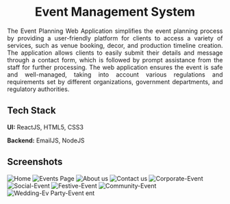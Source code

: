 
<h1 align="center">
 Event Management System
 </h1>
 
<div align="justify">
The Event Planning Web Application simplifies the event planning process by providing a user-friendly platform for clients to access a variety of services, such as venue booking, decor, and production timeline creation. The application allows clients to easily submit their details and message through a contact form, which is followed by prompt assistance from the staff for further processing. The web application ensures the event is safe and well-managed, taking into account various regulations and requirements set by different organizations, government departments, and regulatory authorities.
 </div>
 
## Tech Stack

**UI:** ReactJS, HTML5, CSS3

**Backend:** EmailJS, NodeJS

## Screenshots

![Home](https://user-images.githubusercontent.com/68786151/177297269-1d521191-9fe2-4001-a520-ac010e2ca9b1.png)
![Events Page](https://user-images.githubusercontent.com/68786151/177297349-2c2d27c5-4c1a-47b3-bd79-57c49a8f1970.png)
![About us](https://user-images.githubusercontent.com/68786151/177297300-b09c1da0-6b0a-40c6-b7ca-0c97cc0ec948.png)
![Contact us](https://user-images.githubusercontent.com/68786151/177297434-7a46ba50-8fab-44d4-8141-94abf3a6b30d.png)
![Corporate-Event](https://user-images.githubusercontent.com/68786151/177297468-c1b751f3-8a92-4db0-88a0-79f1be0a4e09.png)
![Social-Event](https://user-images.githubusercontent.com/68786151/177297487-5dc91be8-047f-4be9-b9f3-c0dfb2d421af.png)
![Festive-Event](https://user-images.githubusercontent.com/68786151/177297500-620411d4-e580-41dd-b56c-970d4cd7cb3e.png)
![Community-Event](https://user-images.githubusercontent.com/68786151/177297530-83b15dcf-5b73-47b9-8e00-d60d61465594.png)
![Wedding-Ev
![Party-Event](https://user-images.githubusercontent.com/68786151/177297556-95f47468-c8a4-4e4a-8abe-06e48966c402.png)
ent](https://user-images.githubusercontent.com/68786151/177297543-75a571d8-2907-4e24-80a5-83e12be44283.png)




